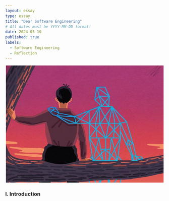 ```yaml
---
layout: essay
type: essay
title: "Dear Software Engineering"
# All dates must be YYYY-MM-DD format!
date: 2024-05-10
published: true
labels:
  - Software Engineering
  - Reflection
---
```


<p align="center">
  <img width="500px" class="rounded pe-4" src="../img/AIxyn.jpg">
</p>

### I. Introduction
